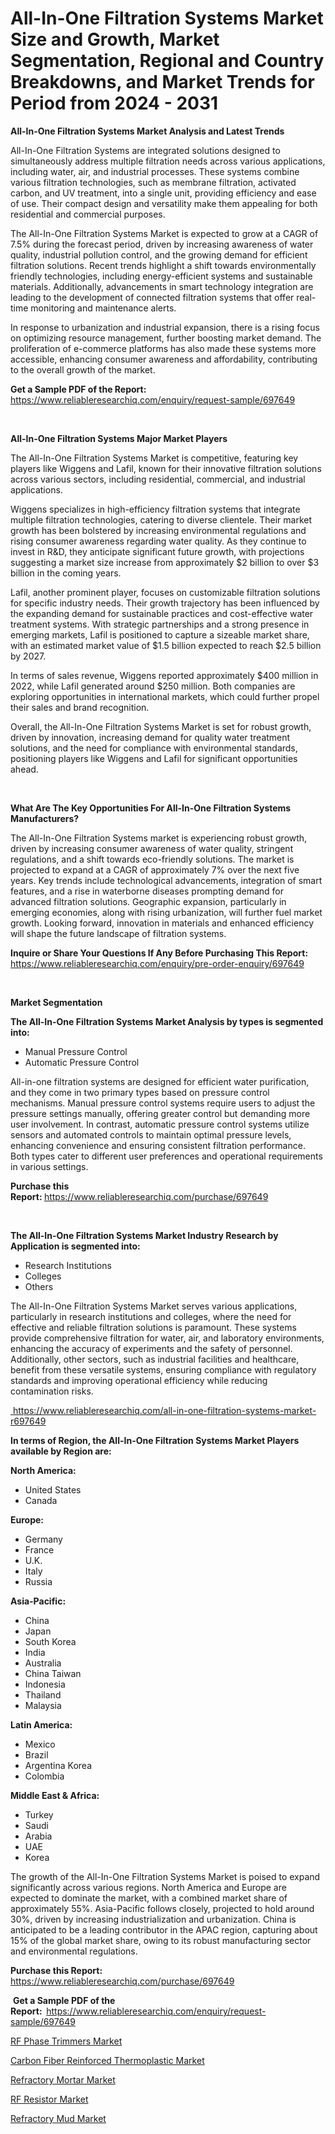 <p><h1>All-In-One Filtration Systems Market Size and Growth, Market Segmentation, Regional and Country Breakdowns, and Market Trends for Period from 2024 -  2031</h1></p><p><strong>All-In-One Filtration Systems Market Analysis and Latest Trends</strong></p>
<p><p>All-In-One Filtration Systems are integrated solutions designed to simultaneously address multiple filtration needs across various applications, including water, air, and industrial processes. These systems combine various filtration technologies, such as membrane filtration, activated carbon, and UV treatment, into a single unit, providing efficiency and ease of use. Their compact design and versatility make them appealing for both residential and commercial purposes.</p><p>The All-In-One Filtration Systems Market is expected to grow at a CAGR of 7.5% during the forecast period, driven by increasing awareness of water quality, industrial pollution control, and the growing demand for efficient filtration solutions. Recent trends highlight a shift towards environmentally friendly technologies, including energy-efficient systems and sustainable materials. Additionally, advancements in smart technology integration are leading to the development of connected filtration systems that offer real-time monitoring and maintenance alerts.</p><p>In response to urbanization and industrial expansion, there is a rising focus on optimizing resource management, further boosting market demand. The proliferation of e-commerce platforms has also made these systems more accessible, enhancing consumer awareness and affordability, contributing to the overall growth of the market.</p></p>
<p><strong>Get a Sample PDF of the Report:&nbsp;</strong> <a href="https://www.reliableresearchiq.com/enquiry/request-sample/697649?utm_campaign=1106&utm_medium=2&utm_source=Github&utm_content=ia&utm_term=29092024&utm_id=all-in-one-filtration-systems">https://www.reliableresearchiq.com/enquiry/request-sample/697649</a></p>
<p>&nbsp;</p>
<p><strong>All-In-One Filtration Systems Major Market Players</strong></p>
<p><p>The All-In-One Filtration Systems Market is competitive, featuring key players like Wiggens and Lafil, known for their innovative filtration solutions across various sectors, including residential, commercial, and industrial applications.</p><p>Wiggens specializes in high-efficiency filtration systems that integrate multiple filtration technologies, catering to diverse clientele. Their market growth has been bolstered by increasing environmental regulations and rising consumer awareness regarding water quality. As they continue to invest in R&D, they anticipate significant future growth, with projections suggesting a market size increase from approximately $2 billion to over $3 billion in the coming years.</p><p>Lafil, another prominent player, focuses on customizable filtration solutions for specific industry needs. Their growth trajectory has been influenced by the expanding demand for sustainable practices and cost-effective water treatment systems. With strategic partnerships and a strong presence in emerging markets, Lafil is positioned to capture a sizeable market share, with an estimated market value of $1.5 billion expected to reach $2.5 billion by 2027.</p><p>In terms of sales revenue, Wiggens reported approximately $400 million in 2022, while Lafil generated around $250 million. Both companies are exploring opportunities in international markets, which could further propel their sales and brand recognition.</p><p>Overall, the All-In-One Filtration Systems Market is set for robust growth, driven by innovation, increasing demand for quality water treatment solutions, and the need for compliance with environmental standards, positioning players like Wiggens and Lafil for significant opportunities ahead.</p></p>
<p>&nbsp;</p>
<p><strong>What Are The Key Opportunities For All-In-One Filtration Systems Manufacturers?</strong></p>
<p><p>The All-In-One Filtration Systems market is experiencing robust growth, driven by increasing consumer awareness of water quality, stringent regulations, and a shift towards eco-friendly solutions. The market is projected to expand at a CAGR of approximately 7% over the next five years. Key trends include technological advancements, integration of smart features, and a rise in waterborne diseases prompting demand for advanced filtration solutions. Geographic expansion, particularly in emerging economies, along with rising urbanization, will further fuel market growth. Looking forward, innovation in materials and enhanced efficiency will shape the future landscape of filtration systems.</p></p>
<p><strong>Inquire or Share Your Questions If Any Before Purchasing This Report:</strong> <a href="https://www.reliableresearchiq.com/enquiry/pre-order-enquiry/697649?utm_campaign=1106&utm_medium=2&utm_source=Github&utm_content=ia&utm_term=29092024&utm_id=all-in-one-filtration-systems">https://www.reliableresearchiq.com/enquiry/pre-order-enquiry/697649</a></p>
<p>&nbsp;</p>
<p><strong>Market Segmentation</strong></p>
<p><strong>The All-In-One Filtration Systems Market Analysis by types is segmented into:</strong></p>
<p><ul><li>Manual Pressure Control</li><li>Automatic Pressure Control</li></ul></p>
<p><p>All-in-one filtration systems are designed for efficient water purification, and they come in two primary types based on pressure control mechanisms. Manual pressure control systems require users to adjust the pressure settings manually, offering greater control but demanding more user involvement. In contrast, automatic pressure control systems utilize sensors and automated controls to maintain optimal pressure levels, enhancing convenience and ensuring consistent filtration performance. Both types cater to different user preferences and operational requirements in various settings.</p></p>
<p><strong>Purchase this Report:&nbsp;</strong><a href="https://www.reliableresearchiq.com/purchase/697649?utm_campaign=1106&utm_medium=2&utm_source=Github&utm_content=ia&utm_term=29092024&utm_id=all-in-one-filtration-systems">https://www.reliableresearchiq.com/purchase/697649</a></p>
<p>&nbsp;</p>
<p><strong>The All-In-One Filtration Systems Market Industry Research by Application is segmented into:</strong></p>
<p><ul><li>Research Institutions</li><li>Colleges</li><li>Others</li></ul></p>
<p><p>The All-In-One Filtration Systems Market serves various applications, particularly in research institutions and colleges, where the need for effective and reliable filtration solutions is paramount. These systems provide comprehensive filtration for water, air, and laboratory environments, enhancing the accuracy of experiments and the safety of personnel. Additionally, other sectors, such as industrial facilities and healthcare, benefit from these versatile systems, ensuring compliance with regulatory standards and improving operational efficiency while reducing contamination risks.</p></p>
<p><a href="https://www.reliableresearchiq.com/all-in-one-filtration-systems-market-r697649?utm_campaign=1106&utm_medium=2&utm_source=Github&utm_content=ia&utm_term=29092024&utm_id=all-in-one-filtration-systems">&nbsp;https://www.reliableresearchiq.com/all-in-one-filtration-systems-market-r697649</a></p>
<p><strong>In terms of Region, the All-In-One Filtration Systems Market Players available by Region are:</strong></p>
<p>
    <p> <strong> North America: </strong>
        <ul>
            <li>United States</li>
            <li>Canada</li>
        </ul>
        </p> 
    <p> <strong> Europe: </strong>
        <ul>
            <li>Germany</li>
            <li>France</li>
            <li>U.K.</li>
            <li>Italy</li>
            <li>Russia</li>
        </ul>
        </p> 
    <p> <strong> Asia-Pacific: </strong>
        <ul>
            <li>China</li>
            <li>Japan</li>
            <li>South Korea</li>
            <li>India</li>
            <li>Australia</li>
            <li>China Taiwan</li>
            <li>Indonesia</li>
            <li>Thailand</li>
            <li>Malaysia</li>
        </ul>
        </p> 
    <p> <strong> Latin America: </strong>
        <ul>
            <li>Mexico</li>
            <li>Brazil</li>
            <li>Argentina Korea</li>
            <li>Colombia</li>
        </ul>
        </p> 
    <p> <strong> Middle East & Africa: </strong>
        <ul>
            <li>Turkey</li>
            <li>Saudi</li>
            <li>Arabia</li>
            <li>UAE</li>
            <li>Korea</li>
        </ul>
    </p>
    </p>
<p><p>The growth of the All-In-One Filtration Systems Market is poised to expand significantly across various regions. North America and Europe are expected to dominate the market, with a combined market share of approximately 55%. Asia-Pacific follows closely, projected to hold around 30%, driven by increasing industrialization and urbanization. China is anticipated to be a leading contributor in the APAC region, capturing about 15% of the global market share, owing to its robust manufacturing sector and environmental regulations.</p></p>
<p><strong>Purchase this Report: </strong><a href="https://www.reliableresearchiq.com/purchase/697649?utm_campaign=1106&utm_medium=2&utm_source=Github&utm_content=ia&utm_term=29092024&utm_id=all-in-one-filtration-systems">https://www.reliableresearchiq.com/purchase/697649</a></p>
<p>&nbsp;<strong>Get a Sample PDF of the Report:&nbsp;&nbsp;</strong><a href="https://www.reliableresearchiq.com/enquiry/request-sample/697649?utm_campaign=1106&utm_medium=2&utm_source=Github&utm_content=ia&utm_term=29092024&utm_id=all-in-one-filtration-systems">https://www.reliableresearchiq.com/enquiry/request-sample/697649</a></p>
<p><strong></strong></p>
<p><p><a href="https://issuu.com/reportprime-2/docs/rf-phase-trimmers-market-size-2030._cf2f6b174ab23a?utm_campaign=1106&utm_medium=2&utm_source=Github&utm_content=ia&utm_term=29092024&utm_id=all-in-one-filtration-systems">RF Phase Trimmers Market</a></p><p><a href="https://www.linkedin.com/pulse/unlocking-growth-potential-market-strategic-analysis-udnhc?utm_campaign=1106&utm_medium=2&utm_source=Github&utm_content=ia&utm_term=29092024&utm_id=all-in-one-filtration-systems">Carbon Fiber Reinforced Thermoplastic Market</a></p><p><a href="https://github.com/WayneHopkins413/Market-Research-Report-List-1/blob/main/refractory-mortar-market.md?utm_campaign=1106&utm_medium=2&utm_source=Github&utm_content=ia&utm_term=29092024&utm_id=all-in-one-filtration-systems">Refractory Mortar Market</a></p><p><a href="https://issuu.com/reportprime-2/docs/rf-resistor-market-size-2030.pptx_457384d8fffe4e?utm_campaign=1106&utm_medium=2&utm_source=Github&utm_content=ia&utm_term=29092024&utm_id=all-in-one-filtration-systems">RF Resistor Market</a></p><p><a href="https://github.com/alesiasc0na/Market-Research-Report-List-1/blob/main/refractory-mud-market.md?utm_campaign=1106&utm_medium=2&utm_source=Github&utm_content=ia&utm_term=29092024&utm_id=all-in-one-filtration-systems">Refractory Mud Market</a></p></p>